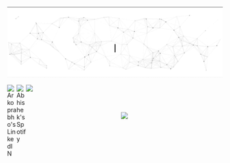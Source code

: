 ![AboutMe.gif](./assets/animation.gif)

<a href="https://www.linkedin.com/in/Arkoprabho/">
  <img align="left" alt="Arkoprabho's LinkedIN" width="22px" src="https://raw.githubusercontent.com/peterthehan/peterthehan/master/assets/linkedin.svg" />
</a>
<a href="https://open.spotify.com/user/arkoprabho">
  <img align="left" alt="Abhishek's Spotify" width="22px" src="https://raw.githubusercontent.com/peterthehan/peterthehan/master/assets/spotify.svg" />
</a>

![](https://visitor-badge.glitch.me/badge?page_id=Arkoprabho.Arkoprabho)

<br />

<p align="center">
    <img src="https://github-readme-streak-stats.herokuapp.com/?user=Arkoprabho">
    <!-- https://git.io/streak-stats -->
</p>